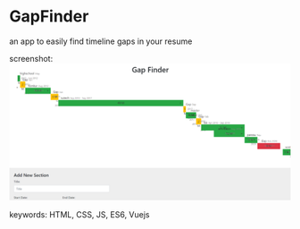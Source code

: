 # GapFinder
 an app to easily find timeline gaps in your resume  
 
 screenshot:
![](screenshot/example1.png)

keywords:
HTML, CSS, JS, ES6, Vuejs
